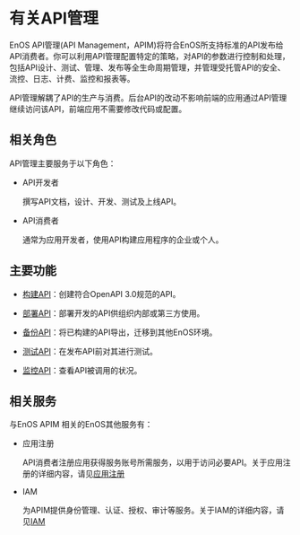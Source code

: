 # 有关API管理
EnOS API管理(API Management，APIM)将符合EnOS所支持标准的API发布给API消费者。你可以利用API管理配置特定的策略，对API的参数进行控制和处理，包括API设计、测试、管理、发布等全生命周期管理，并管理受托管API的安全、流控、日志、计费、监控和报表等。

API管理解耦了API的生产与消费。后台API的改动不影响前端的应用通过API管理继续访问该API，前端应用不需要修改代码或配置。



## 相关角色
API管理主要服务于以下角色：

- API开发者

  撰写API文档，设计、开发、测试及上线API。

- API消费者

  通常为应用开发者，使用API构建应用程序的企业或个人。


## 主要功能

- [构建API](creating_api)：创建符合OpenAPI 3.0规范的API。

- [部署API](deploying_api)：部署开发的API供组织内部或第三方使用。

- [备份API](exporting_api)：将已构建的API导出，迁移到其他EnOS环境。

- [测试API](testing_api)：在发布API前对其进行测试。

- [监控API](monitoring_api)：查看API被调用的状况。

## 相关服务

与EnOS APIM 相关的EnOS其他服务有：

- 应用注册

  API消费者注册应用获得服务账号所需服务，以用于访问必要API。关于应用注册的详细内容，请见[应用注册](/docs/app-development/zh_CN/latest/app_dev_overview.html)

- IAM

  为APIM提供身份管理、认证、授权、审计等服务。关于IAM的详细内容，请见[IAM](/docs/iam/zh_CN/latest/iam_overview.html)




